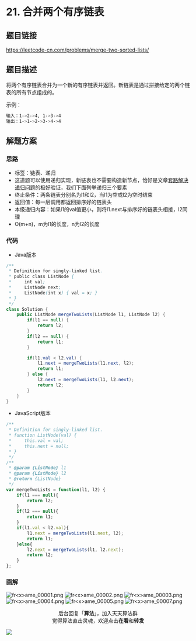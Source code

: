 # 21. 合并两个有序链表

## 题目链接

https://leetcode-cn.com/problems/merge-two-sorted-lists/

## 题目描述

将两个有序链表合并为一个新的有序链表并返回。新链表是通过拼接给定的两个链表的所有节点组成的。 

示例：

```bash
输入：1->2->4, 1->3->4
输出：1->1->2->3->4->4
```

## 解题方案

### 思路

- 标签：链表、递归
- 这道题可以使用递归实现，新链表也不需要构造新节点，恰好是文章[套路解决递归问题](https://mp.weixin.qq.com/s/NCRTvdeqcC8INdPPfsMsVA)的极好验证，我们下面列举递归三个要素
- 终止条件：两条链表分别名为l1和l2，当l1为空或l2为空时结束
- 返回值：每一层调用都返回排序好的链表头
- 本级递归内容：如果l1的val值更小，则将l1.next与排序好的链表头相接，l2同理
- O(m+n)，m为l1的长度，n为l2的长度

### 代码

- Java版本

```java
/**
 * Definition for singly-linked list.
 * public class ListNode {
 *     int val;
 *     ListNode next;
 *     ListNode(int x) { val = x; }
 * }
 */
class Solution {
    public ListNode mergeTwoLists(ListNode l1, ListNode l2) {
        if(l1 == null) {
            return l2;
        }
        if(l2 == null) {
            return l1;
        }

        if(l1.val < l2.val) {
            l1.next = mergeTwoLists(l1.next, l2);
            return l1;
        } else {
            l2.next = mergeTwoLists(l1, l2.next);
            return l2;
        }
    }
}
```

- JavaScript版本

```javascript
/**
 * Definition for singly-linked list.
 * function ListNode(val) {
 *     this.val = val;
 *     this.next = null;
 * }
 */
/**
 * @param {ListNode} l1
 * @param {ListNode} l2
 * @return {ListNode}
 */
var mergeTwoLists = function(l1, l2) {
    if(l1 === null){
        return l2;
    }
    if(l2 === null){
        return l1;
    }
    if(l1.val < l2.val){
        l1.next = mergeTwoLists(l1.next, l2);
        return l1;
    }else{
        l2.next = mergeTwoLists(l1, l2.next);
        return l2;
    }
};
```

### 画解

![fr&lt;x&gt;ame_00001.png](https://i.loli.net/2019/06/14/5d02f200c84d750485.png)
![fr&lt;x&gt;ame_00002.png](https://i.loli.net/2019/06/14/5d02f200b86d358374.png)
![fr&lt;x&gt;ame_00003.png](https://i.loli.net/2019/06/14/5d02f200ba48e84445.png)
![fr&lt;x&gt;ame_00004.png](https://i.loli.net/2019/06/14/5d02f2008350587455.png)
![fr&lt;x&gt;ame_00005.png](https://i.loli.net/2019/06/14/5d02f2017680523407.png)
![fr&lt;x&gt;ame_00007.png](https://i.loli.net/2019/06/14/5d02f76ac6e2671251.png)


<span style="display:block;text-align:center;">后台回复「<strong>算法</strong>」，加入天天算法群</span>
<span style="display:block;text-align:center;">觉得算法直击灵魂，欢迎点击<strong>在看</strong>和<strong>转发</strong></span>

![](https://i.loli.net/2019/05/20/5ce23b33cc01d73486.gif)